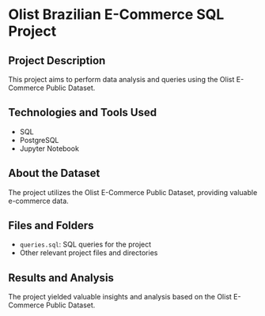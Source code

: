 # Olist Brazilian E-Commerce SQL Project

## Project Description
This project aims to perform data analysis and queries using the Olist E-Commerce Public Dataset.

## Technologies and Tools Used
- SQL
- PostgreSQL
- Jupyter Notebook

## About the Dataset
The project utilizes the Olist E-Commerce Public Dataset, providing valuable e-commerce data.

## Files and Folders
- `queries.sql`: SQL queries for the project
- Other relevant project files and directories

## Results and Analysis
The project yielded valuable insights and analysis based on the Olist E-Commerce Public Dataset.




